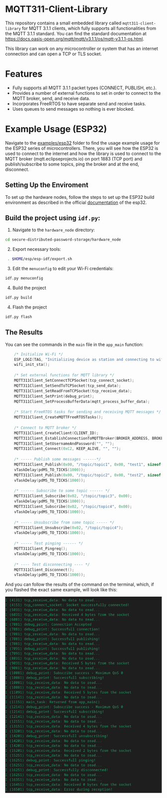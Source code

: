 # MQTT311-Client-Library

This repository contains a small embedded library called `mqtt311-client-library` for MQTT 3.1.1 clients, which fully supports all functionalities from the MQTT 3.1.1 standard. You can find the standard documentation at https://docs.oasis-open.org/mqtt/mqtt/v3.1.1/os/mqtt-v3.1.1-os.html.

This library can work on any microcontroller or system that has an internet connection and can open a TCP or TLS socket.

# Features

- Fully supports all MQTT 3.1.1 packet types (CONNECT, PUBLISH, etc.).
- Provides a number of external functions to set in order to connect to the MQTT broker, send, and receive data.
- Incorporates FreeRTOS to have separate send and receive tasks.
- Uses queues to send messages so nothing is ever blocked.

# Example Usage (ESP32)

Navigate to the [examples/esp32](examples/esp32/) folder to find the usage example usage for the ESP32 series of microcontrollers. There, you will see how the ESP32 is used to connect to the internet and how the library is used to connect to the MQTT broker (mqtt.eclipseprojects.io) on port 1883 (TCP port) and publish/subscribe to some topics, ping the broker and at the end, disconnect.

## Setting Up the Enviroment

To set up the hardware nodes, follow the steps to set up the ESP32 build environment as described in the official [documentation](https://docs.espressif.com/projects/esp-idf/en/latest/esp32/get-started/linux-macos-setup.html) of the esp32.

## Build the project using `idf.py`:

1. Navigate to the `hardware_node` directory:

```bash
cd secure-distributed-password-storage/hardware_node
```

2. Export necessary tools:

```bash
 . $HOME/esp/esp-idf/export.sh
```

3. Edit the `menuconfig` to edit your Wi-Fi credentials:

```bash
idf.py menuconfig
```

4. Build the project

```bash
idf.py build
```

4. Flash the project

```bash
idf.py flash
```

## The Results

You can see the commands in the `main` file in the `app_main` function:

```c
    /* Initialize Wi-Fi */
    ESP_LOGI(TAG, "Initializing device as station and connecting to wifi...");
    wifi_init_sta();

    /* Set external functions for MQTT library */
    MQTT311Client_SetConnectTCPSocket(tcp_connect_socket);
    MQTT311Client_SetSendToTCPSocket(tcp_send_data);
    MQTT311Client_SetReadFromTCPSocket(tcp_receive_data);
    MQTT311Client_SetPrint(debug_print);
    MQTT311Client_SetProcessBufferData(mqtt_process_buffer_data);

    /* Start FreeRTOS tasks for sending and receiving MQTT messages */
    MQTT311Client_CreateMQTTFreeRTOSTasks();

    /* Connect to MQTT broker */
    MQTT311Client_CreateClient(CLIENT_ID);
    MQTT311Client_EstablishConnectionToMQTTBroker(BROKER_ADDRESS, BROKER_PORT_TCP);
    MQTT311Client_SetUsernameAndPassword("", "");
    MQTT311Client_Connect(0xC2, KEEP_ALIVE, "", "");
   
    /* ----- Publish some messages ------*/
    MQTT311Client_Publish(0x00, "/topic/topic1", 0x00, "test1", sizeof("test1"));
    vTaskDelay(pdMS_TO_TICKS(1000));
    MQTT311Client_Publish(0x00, "/topic/topic2", 0x00, "test2", sizeof("test2"));
    vTaskDelay(pdMS_TO_TICKS(1000));
   
    /* ------ Subscribe to some topic ------ */
    MQTT311Client_Subscribe(0x02, "/topic/topic3", 0x00);
    vTaskDelay(pdMS_TO_TICKS(1000));
    MQTT311Client_Subscribe(0x02, "/topic/topic4", 0x00);
    vTaskDelay(pdMS_TO_TICKS(1000));

    /* ----- Unsubscribe from some topic ----- */
    MQTT311Client_Unsubscribe(0x02, "/topic/topic4");
    vTaskDelay(pdMS_TO_TICKS(1000));

    /* ----- Test pinging ------ */
    MQTT311Client_Pingreq();
    vTaskDelay(pdMS_TO_TICKS(1000));

    /* ---- Test disconnecting ---- */
    MQTT311Client_Disconnect();
    vTaskDelay(pdMS_TO_TICKS(1000));
```

And you can follow the results of the command on the terminal, which, if you flashed the exact same example, will look like this:

![Monitoring MQTT Connection](/assets/monitoring_mqtt.png)